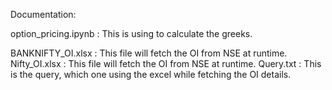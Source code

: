 Documentation:

option_pricing.ipynb : This is using to calculate the greeks.

BANKNIFTY_OI.xlsx : This file will fetch the OI from NSE at runtime.
Nifty_OI.xlsx : This file will fetch the OI from NSE at runtime.
Query.txt : This is the query, which one using the excel while fetching the OI details.




